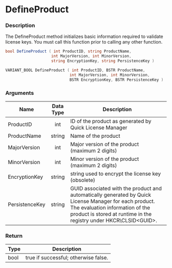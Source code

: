 # DefineProduct

### Description

The DefineProduct method initializes basic information required to validate license keys. You must call this function prior to calling any other function.

```c#
bool DefineProduct ( int ProductID, string ProductName, 
                    int MajorVersion, int MinorVersion, 
                    string EncryptionKey, string PersistenceKey )
```

```c++
VARIANT_BOOL DefineProduct ( int ProductID, BSTR ProductName, 
                            int MajorVersion, int MinorVersion,
                            BSTR EncryptionKey, BSTR PersistenceKey )
```

### Arguments

| Name           | Data Type | Description                                                                                                                                                                                                     |
| -------------- | :-------: | --------------------------------------------------------------------------------------------------------------------------------------------------------------------------------------------------------------- |
| ProductID      |    int    | ID of the product as generated by Quick License Manager                                                                                                                                                         |
| ProductName    |   string  | Name of the product                                                                                                                                                                                             |
| MajorVersion   |    int    | Major version of the product (maximum 2 digits)                                                                                                                                                                 |
| MinorVersion   |    int    | Minor version of the product (maximum 2 digits)                                                                                                                                                                 |
| EncryptionKey  |   string  | string used to encrypt the license key (obsolete)                                                                                                                                                               |
| PersistenceKey |   string  | GUID associated with the product and automatically generated by Quick License Manager for each product. The evaluation information of the product is stored at runtime in the registry under HKCR\CLSID\<GUID>. |

### Return

| Type | Description                          |
| ---- | ------------------------------------ |
| bool | true if successful; otherwise false. |
